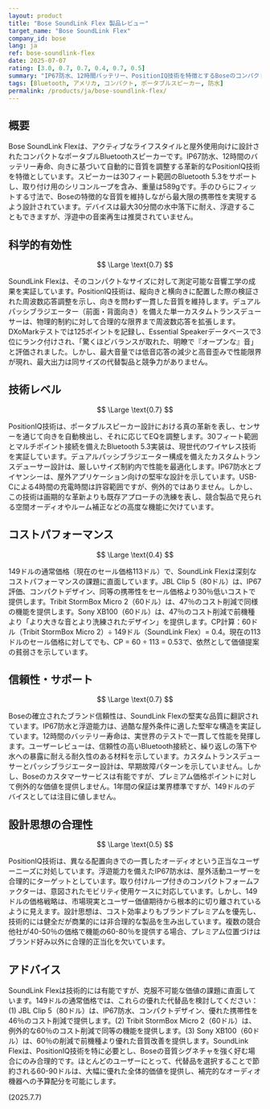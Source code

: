 ```yaml
---
layout: product
title: "Bose SoundLink Flex 製品レビュー"
target_name: "Bose SoundLink Flex"
company_id: bose
lang: ja
ref: bose-soundlink-flex
date: 2025-07-07
rating: [3.0, 0.7, 0.7, 0.4, 0.7, 0.5]
summary: "IP67防水、12時間バッテリー、PositionIQ技術を特徴とするBoseのコンパクトポータブルスピーカー。149ドルの通常価格（現在セール価格113ドル）で、JBL Clip 5（80ドル）やTribit StormBox Micro 2（60ドル）などの大幅に安価な代替製品と競争しており、これらは同様の機能をより良い価値提案で提供している。"
tags: [Bluetooth, アメリカ, コンパクト, ポータブルスピーカー, 防水]
permalink: /products/ja/bose-soundlink-flex/
---
```


## 概要

Bose SoundLink Flexは、アクティブなライフスタイルと屋外使用向けに設計されたコンパクトなポータブルBluetoothスピーカーです。IP67防水、12時間のバッテリー寿命、向きに基づいて自動的に音質を調整する革新的なPositionIQ技術を特徴としています。スピーカーは30フィート範囲のBluetooth 5.3をサポートし、取り付け用のシリコンループを含み、重量は589gです。手のひらにフィットする寸法で、Boseの特徴的な音質を維持しながら最大限の携帯性を実現するよう設計されています。デバイスは最大30分間の水中落下に耐え、浮遊することもできますが、浮遊中の音楽再生は推奨されていません。

## 科学的有効性

$$ \Large \text{0.7} $$

SoundLink Flexは、そのコンパクトなサイズに対して測定可能な音響工学の成果を実証しています。PositionIQ技術は、縦向きと横向きに配置した際の検証された周波数応答調整を示し、向きを問わず一貫した音質を維持します。デュアルパッシブラジエーター（前面・背面向き）を備えた単一カスタムトランスデューサーは、物理的制約に対して合理的な限界まで周波数応答を拡張します。DXoMarkテストでは125ポイントを記録し、Essential Speakerデータベースで3位にランク付けされ、「驚くほどバランスが取れた、明瞭で『オープンな』音」と評価されました。しかし、最大音量では低音応答の減少と高音歪みで性能限界が現れ、最大出力は同サイズの代替製品と競争力がありません。

## 技術レベル

$$ \Large \text{0.7} $$

PositionIQ技術は、ポータブルスピーカー設計における真の革新を表し、センサーを通じて向きを自動検出し、それに応じてEQを調整します。30フィート範囲とマルチポイント接続を備えたBluetooth 5.3実装は、現世代のワイヤレス技術を実証しています。デュアルパッシブラジエーター構成を備えたカスタムトランスデューサー設計は、厳しいサイズ制約内で性能を最適化します。IP67防水とブイヤンシーは、屋外アプリケーション向けの堅牢な設計を示しています。USB-Cによる4時間の充電時間は許容範囲ですが、例外的ではありません。しかし、この技術は画期的な革新よりも既存アプローチの洗練を表し、競合製品で見られる空間オーディオやルーム補正などの高度な機能に欠けています。

## コストパフォーマンス

$$ \Large \text{0.4} $$

149ドルの通常価格（現在のセール価格113ドル）で、SoundLink Flexは深刻なコストパフォーマンスの課題に直面しています。JBL Clip 5（80ドル）は、IP67評価、コンパクトデザイン、同等の携帯性をセール価格より30％低いコストで提供します。Tribit StormBox Micro 2（60ドル）は、47％のコスト削減で同様の機能を提供します。Sony XB100（60ドル）は、47％のコスト削減で前機種より「より大きな音とより洗練されたデザイン」を提供します。CP計算：60ドル（Tribit StormBox Micro 2）÷ 149ドル（SoundLink Flex）= 0.4。現在の113ドルのセール価格に対してでも、CP = 60 ÷ 113 = 0.53で、依然として価値提案の貧弱さを示しています。

## 信頼性・サポート

$$ \Large \text{0.7} $$

Boseの確立されたブランド信頼性は、SoundLink Flexの堅実な品質に翻訳されています。IP67防水と浮遊能力は、過酷な屋外条件に適した堅牢な構造を実証しています。12時間のバッテリー寿命は、実世界のテストで一貫して性能を発揮します。ユーザーレビューは、信頼性の高いBluetooth接続と、繰り返しの落下や水への暴露に耐える耐久性のある材料を示しています。カスタムトランスデューサーとパッシブラジエーター設計は、早期故障パターンを示していません。しかし、Boseのカスタマーサービスは有能ですが、プレミアム価格ポイントに対して例外的な価値を提供しません。1年間の保証は業界標準ですが、149ドルのデバイスとしては注目に値しません。

## 設計思想の合理性

$$ \Large \text{0.5} $$

PositionIQ技術は、異なる配置向きでの一貫したオーディオという正当なユーザーニーズに対処しています。浮遊能力を備えたIP67防水は、屋外活動ユーザーを合理的にターゲットとしています。取り付けループ付きのコンパクトフォームファクターは、意図されたモビリティ使用ケースに対応しています。しかし、149ドルの価格戦略は、市場現実とユーザー価値期待から根本的に切り離されているように見えます。設計思想は、コスト効率よりもブランドプレミアムを優先し、技術的には健全だが商業的には非合理的な製品を生み出しています。複数の競合他社が40-50％の価格で機能の60-80％を提供する場合、プレミアム位置づけはブランド好み以外に合理的正当化を欠いています。

## アドバイス

SoundLink Flexは技術的には有能ですが、克服不可能な価値の課題に直面しています。149ドルの通常価格では、これらの優れた代替品を検討してください：(1) JBL Clip 5（80ドル）は、IP67防水、コンパクトデザイン、優れた携帯性を46％のコスト削減で提供します。(2) Tribit StormBox Micro 2（60ドル）は、例外的な60％のコスト削減で同等の機能を提供します。(3) Sony XB100（60ドル）は、60％の削減で前機種より優れた音質改善を提供します。SoundLink Flexは、PositionIQ技術を特に必要とし、Boseの音質シグネチャを強く好む場合にのみ合理的です。ほとんどのユーザーにとって、代替品を選択することで節約される60-90ドルは、大幅に優れた全体的価値を提供し、補完的なオーディオ機器への予算配分を可能にします。

(2025.7.7)